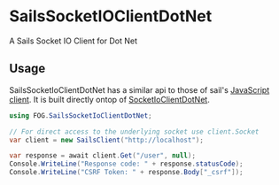 # SailsSocketIOClientDotNet
A Sails Socket IO Client for Dot Net

## Usage
SailsSocketIoClientDotNet has a similar api to those of sail's  [JavaScript client](https://github.com/balderdashy/sails.io.js).
It is built directly ontop of [SocketIoClientDotNet](https://github.com/Quobject/SocketIoClientDotNet).

```cs
using FOG.SailsSocketIoClientDotNet;

// For direct access to the underlying socket use client.Socket
var client = new SailsClient("http://localhost");

var response = await client.Get("/user", null); 
Console.WriteLine("Response code: " + response.statusCode);
Console.WriteLine("CSRF Token: " + response.Body["_csrf"]);

```

